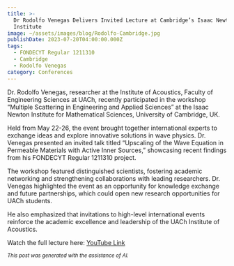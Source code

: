 ```yaml
---
title: >-
  Dr Rodolfo Venegas Delivers Invited Lecture at Cambridge’s Isaac Newton
  Institute
image: ~/assets/images/blog/Rodolfo-Cambridge.jpg
publishDate: 2023-07-20T04:00:00.000Z
tags:
  - FONDECYT Regular 1211310
  - Cambridge
  - Rodolfo Venegas
category: Conferences
---
```


Dr. Rodolfo Venegas, researcher at the Institute of Acoustics, Faculty of Engineering Sciences at UACh, recently participated in the workshop “Multiple Scattering in Engineering and Applied Sciences” at the Isaac Newton Institute for Mathematical Sciences, University of Cambridge, UK.

Held from May 22-26, the event brought together international experts to exchange ideas and explore innovative solutions in wave physics. Dr. Venegas presented an invited talk titled “Upscaling of the Wave Equation in Permeable Materials with Active Inner Sources,” showcasing recent findings from his FONDECYT Regular 1211310 project.

The workshop featured distinguished scientists, fostering academic networking and strengthening collaborations with leading researchers. Dr. Venegas highlighted the event as an opportunity for knowledge exchange and future partnerships, which could open new research opportunities for UACh students.

He also emphasized that invitations to high-level international events reinforce the academic excellence and leadership of the UACh Institute of Acoustics.

Watch the full lecture here: [YouTube Link](https://youtu.be/aBBJN7vATMk?t=1)

<p><small><i>This post was generated with the assistance of AI.</i></small></p>
